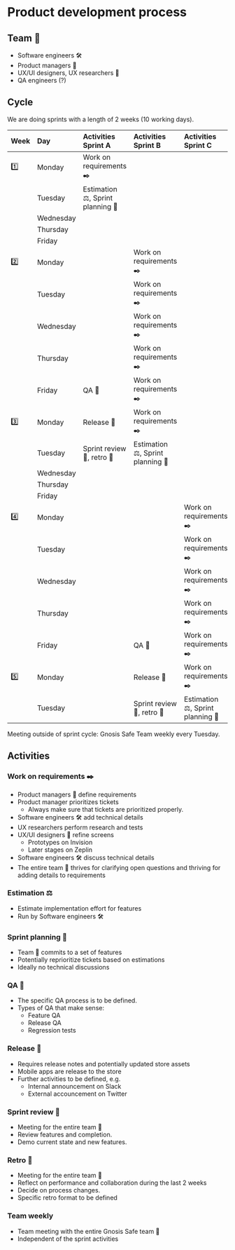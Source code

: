 # Product development process

## Team :bowling:

- Software engineers :hammer_and_wrench:
- Product managers :rocket:
- UX/UI designers, UX researchers :dart:
- QA engineers (?)

## Cycle

We are doing sprints with a length of 2 weeks (10 working days).

| Week    | Day       | Activities Sprint A                                            | Activities Sprint B                                            | Activities Sprint C                                         | ... |
|:--------|:----------|:---------------------------------------------------------------|:---------------------------------------------------------------|:------------------------------------------------------------|:----|
| :one:   | Monday    | Work on requirements :black_nib:                               |                                                                |                                                             |     |
|         | Tuesday   | Estimation :balance_scale:, Sprint planning :bookmark_tabs:    |                                                                |                                                             |     |
|         | Wednesday |                                                                |                                                                |                                                             |     |
|         | Thursday  |                                                                |                                                                |                                                             |     |
|         | Friday    |                                                                |                                                                |                                                             |     |
| :two:   | Monday    |                                                                | Work on requirements :black_nib:                               |                                                             |     |
|         | Tuesday   |                                                                | Work on requirements :black_nib:                               |                                                             |     |
|         | Wednesday |                                                                | Work on requirements :black_nib:                               |                                                             |     |
|         | Thursday  |                                                                | Work on requirements :black_nib:                               |                                                             |     |
|         | Friday    | QA :rotating_light:                                            | Work on requirements :black_nib:                               |                                                             |     |
| :three: | Monday    | Release :ship:                                                 | Work on requirements :black_nib:                               |                                                             |     |
|         | Tuesday   | Sprint review :vertical_traffic_light:, retro :roller_coaster: | Estimation :balance_scale:, Sprint planning :bookmark_tabs:    |                                                             |     |
|         | Wednesday |                                                                |                                                                |                                                             |     |
|         | Thursday  |                                                                |                                                                |                                                             |     |
|         | Friday    |                                                                |                                                                |                                                             |     |
| :four:  | Monday    |                                                                |                                                                | Work on requirements :black_nib:                            |     |
|         | Tuesday   |                                                                |                                                                | Work on requirements :black_nib:                            |     |
|         | Wednesday |                                                                |                                                                | Work on requirements :black_nib:                            |     |
|         | Thursday  |                                                                |                                                                | Work on requirements :black_nib:                            |     |
|         | Friday    |                                                                | QA :rotating_light:                                            | Work on requirements :black_nib:                            |     |
| :five:  | Monday    |                                                                | Release :ship:                                                 | Work on requirements :black_nib:                            |     |
|         | Tuesday   |                                                                | Sprint review :vertical_traffic_light:, retro :roller_coaster: | Estimation :balance_scale:, Sprint planning :bookmark_tabs: |     |

Meeting outside of sprint cycle: Gnosis Safe Team weekly every Tuesday.

## Activities

### Work on requirements :black_nib:

- Product managers :rocket: define requirements
- Product manager prioritizes tickets
  - Always make sure that tickets are prioritized properly.
- Software engineers :hammer_and_wrench: add technical details
- UX researchers perform research and tests
- UX/UI designers :dart: refine screens
  - Prototypes on Invision
  - Later stages on Zeplin
- Software engineers :hammer_and_wrench: discuss technical details
- The entire team :bowling: thrives for clarifying open questions and thriving for adding details to requirements

### Estimation :balance_scale:

- Estimate implementation effort for features
- Run by Software engineers :hammer_and_wrench:

### Sprint planning :bookmark_tabs:

- Team :bowling: commits to a set of features
- Potentially reprioritize tickets based on estimations
- Ideally no technical discussions

### QA :rotating_light:

- The specific QA process is to be defined.
- Types of QA that make sense:
  - Feature QA
  - Release QA
  - Regression tests

### Release :ship:

- Requires release notes and potentially updated store assets
- Mobile apps are release to the store
- Further activities to be defined, e.g.
  - Internal announcement on Slack
  - External accouncement on Twitter


### Sprint review :vertical_traffic_light:

- Meeting for the entire team :bowling:
- Review features and completion.
- Demo current state and new features.


### Retro :roller_coaster:

- Meeting for the entire team :bowling:
- Reflect on performance and collaboration during the last 2 weeks
- Decide on process changes.
- Specific retro format to be defined

### Team weekly

- Team meeting with the entire Gnosis Safe team :bowling:
- Independent of the sprint activities